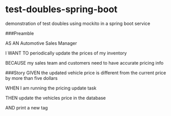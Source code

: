 # test-doubles-spring-boot
demonstration of test doubles using mockito in a spring boot service


###Preamble

AS AN Automotive Sales Manager

I WANT TO periodically update the prices of my inventory

BECAUSE my sales team and customers need to have accurate pricing info

###Story
GIVEN the updated vehicle price is different from the current price by more than five dollars

WHEN I am running the pricing update task

THEN update the vehicles price in the database

AND print a new tag